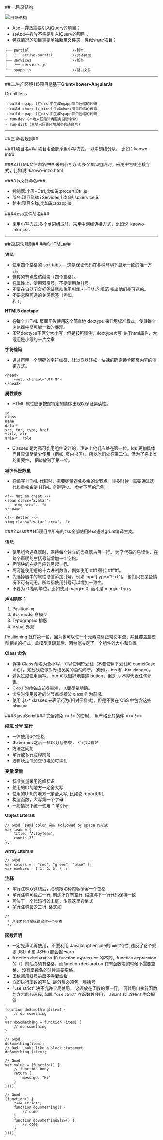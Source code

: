 ##一.目录结构

![目录结构](http://7vij4f.com2.z0.glb.qiniucdn.com/20150512172549.png)
- App—存放需要引入jQuery的项目；
- spApp—存放不需要引入jQuery的项目；
- 特殊情况的项目需要单独新建文件夹，类似share项目；

```
├── partial                    //脚本
│   └── active-partial         //具体页面          
├── services                   //服务
│   └── services.js     
└── spapp.js                   //路由文件 
```
---
##二.生产环境
H5项目是基于**Grunt+bower+AngularJs**

Gruntfile.js
```
- build-ngapp (在dist中生成ngapp项目压缩的代码)
- build-share (在dist中生成share项目压缩的代码)
- build-spapp (在dist中生成spapp项目压缩的代码)
- run-dev (本地未压缩环境服务启动命令)
- run-dist (本地已压缩环境服务启动命令)
```
---
##三.命名规则##


###1.项目名###
项目名全部采用小写方式， 以中划线分隔。 比如：kaowo-intro

###2.HTML文件命名###
采用小写方式,多个单词组成时，采用中划线连接方式，比如说: kaowo-intro.html

###3.js文件命名###
- 控制器:小写+Ctrl,比如说:procertiCtrl.js
- 服务:项目简称+Services,比如说:spService.js
- 路由:项目名称,比如说:spapp.js

###4.css文件命名###
- 采用小写方式,多个单词组成时，采用中划线连接方式，比如说: kaowo-intro.css
---
##四.语法规则##
###1.HTML###

**语法**
- 使用四个空格的 soft tabs — 这是保证代码在各种环境下显示一致的唯一方式。
- 嵌套的节点应该缩进（四个空格）。
- 在属性上，使用双引号，不要使用单引号。
- 不要在自动闭合标签结尾处使用斜线 - HTML5 规范 指出他们是可选的。
- 不要忽略可选的关闭标签（例如，</li> 和 </body>）。

**HTML5 doctype**
- 在每个 HTML 页面开头使用这个简单地 doctype 来启用标准模式，使其每个浏览器中尽可能一致的展现。
- 虽然doctype不区分大小写，但是按照惯例，doctype大写 关于html属性，大写还是小写的一片文章

**字符编码**
- 通过声明一个明确的字符编码，让浏览器轻松、快速的确定适合网页内容的渲染方式。

```
<head>
    <meta charset="UTF-8">
</head>
```
**属性顺序**
- HTML 属性应该按照特定的顺序出现以保证易读性。

```
id
class
name
data-*
src, for, type, href
title, alt
aria-*, role
```
- Classes 是为高可复用组件设计的，理论上他们应处在第一位。Ids 更加具体而且应该尽量少使用（例如, 页内书签），所以他们处在第二位。但为了突出id的重要性， 把id放到了第一位。

**减少标签数量**
- 在编写 HTML 代码时，需要尽量避免多余的父节点。很多时候，需要通过迭代和重构来使 HTML 变得更少。 参考下面的示例:

```
<!-- Not so great -->
<span class="avatar">
    <img src="...">
</span>

<!-- Better -->
<img class="avatar" src="...">

```


###2.css###
H5项目中所有的css全部使用less通过grunt编译生成。

**语法**
- 使用组合选择器时，保持每个独立的选择器占用一行。
为了代码的易读性，在每个声明的左括号前增加一个空格。
- 声明块的右括号应该另起一行。
- 尽可能使用短的十六进制数值，例如使用 #fff 替代 #ffffff。
- 为选择器中的属性取值添加引号，例如 input[type="text"]。 他们只在某些情况下可有可无，所以都使用引号可以增加一致性。
- 不要为 0 指明单位，比如使用 margin: 0; 而不是 margin: 0px;。


**声明顺序：**
1. Positioning
1. Box model 盒模型
1. Typographic 排版
1. Visual 外观

Positioning 处在第一位，因为他可以使一个元素脱离正常文本流，并且覆盖盒模型相关的样式。盒模型紧跟其后，因为他决定了一个组件的大小和位置。

**Class 命名**
- 保持 Class 命名为全小写，可以使用短划线（不要使用下划线和 camelCase 命名）。短划线应该作为相关类的自然间断。(例如，.btn 和 .btn-danger)。
- 避免过度使用简写。.btn 可以很好地描述 button，但是 .s 不能代表任何元素。
- Class 的命名应该尽量短，也要尽量明确。
- 命名时使用最近的父节点或者父 class 作为前缀。
- 使用 .js-* classes 来表示行为(相对于样式)，但是不要在 CSS 中包含这些 classes

###3.javaScript###
完全避免 == != 的使用， 用严格比较条件 === !==

**缩进 分号 空行**
- 一律使用4个空格
- Statement 之后一律以分号结束， 不可以省略
- 方法之间加
- 单行或多行注释前加
- 逻辑块之间加空行增加可读性

**变量 常量**
- 标准变量采用驼峰标识
- 使用的ID的地方一定全大写
- 使用的URL的地方一定全大写, 比如说 reportURL
- 构造函数，大写第一个字母
- 一般情况下统一使用 '' 单引号

**Object Literals**
```
// Good  semi colon 采用 Followed by space 的形式
var team = {
    title: "AlloyTeam",
    count: 25
};
```

**Array Literals**
```
// Good
var colors = [ "red", "green", "blue" ];
var numbers = [ 1, 2, 3, 4 ];
```
**注释**
- 单行注释双斜线后，必须跟注释内容保留一个空格
- 单行注释可独占一行, 前边不许有空行, 缩进与下一行代码保持一致
- 可位于一个代码行的末尾，注意这里的格式
- 多行注释最少三行, 格式如

```
/*
 * 注释内容与星标前保留一个空格
 */
```
**函数声明**
- 一定先声明再使用， 不要利用 JavaScript engine的hoist特性, 违反了这个规则 JSLint 和 JSHint都会报 warn
- function declaration 和 function expression 的不同，function expression 的（）前后必须有空格，而function declaration 在有函数名的时候不需要空格， 没有函数名的时候需要空格。
- 函数调用括号前后不需要空格
- 立即执行函数的写法, 最外层必须包一层括号
- "use strict" 决不允许全局使用， 必须放在函数的第一行， 可以用自执行函数包含大的代码段, 如果 "use strict" 在函数外使用， JSLint 和 JSHint 均会报错

```
function doSomething(item) {
    // do something
}
var doSomething = function (item) {
    // do something
}

// Good
doSomething(item);
// Bad: Looks like a block statement
doSomething (item);

// Good
var value = (function() {
    // function body
    return {
        message: "Hi"
    }
}());

// Good
(function() {
    "use strict";
    function doSomething() {
        // code
    }
    function doSomethingElse() {
        // code
    }
})();
```
